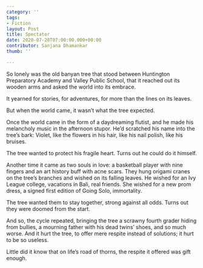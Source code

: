 ```yaml
---
category: ''
tags: 
- Fiction
layout: Post
title: Spectator
date: 2020-07-28T07:00:00.000+00:00
contributor: Sanjana Dhamankar
thumb: ''

---
```

So lonely was the old banyan tree that stood between Huntington Preparatory Academy and Valley Public School, that it reached out its wooden arms and asked the world into its embrace.

It yearned for stories, for adventures, for more than the lines on its leaves.

But when the world came, it wasn’t what the tree expected.

Once the world came in the form of a daydreaming flutist, and he made his melancholy music in the afternoon stupor. He’d scratched his name into the tree’s bark: Violet, like the flowers in his hair, like his nail polish, like his bruises.

The tree wanted to protect his fragile heart. Turns out he could do it himself.

Another time it came as two souls in love: a basketball player with nine fingers and an art history buff with acne scars. They hung origami cranes on the tree’s branches and wished on its falling leaves. He wished for an Ivy League college, vacations in Bali, real friends. She wished for a new prom dress, a signed first edition of Going Solo, immortality.

The tree wanted them to stay together, strong against all odds. Turns out they were doomed from the start.

And so, the cycle repeated, bringing the tree a scrawny fourth grader hiding from bullies, a mourning father with his dead twins’ shoes, and so much worse. And it hurt the tree, to offer mere respite instead of solutions; it hurt to be so useless.

Little did it know that on life’s road of thorns, the respite it offered was gift enough.